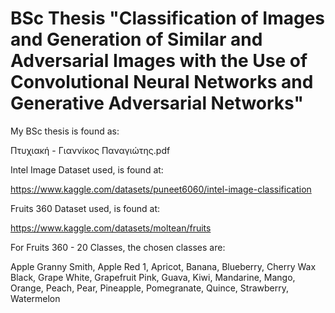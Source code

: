 # BSc Thesis "Classification of Images and Generation of Similar and Adversarial Images with the Use of Convolutional Neural Networks and Generative Adversarial Networks"
My BSc thesis is found as:

Πτυχιακή - Γιαννίκος Παναγιώτης.pdf

Intel Image Dataset used, is found at:

https://www.kaggle.com/datasets/puneet6060/intel-image-classification

Fruits 360 Dataset used, is found at:

https://www.kaggle.com/datasets/moltean/fruits

For Fruits 360 - 20 Classes, the chosen classes are: 

Apple Granny Smith, Apple Red 1, Apricot, Banana, Blueberry, Cherry Wax Black, Grape White, Grapefruit Pink, Guava, Kiwi, Mandarine, Mango, Orange, Peach, Pear, Pineapple, Pomegranate, Quince, Strawberry, Watermelon

